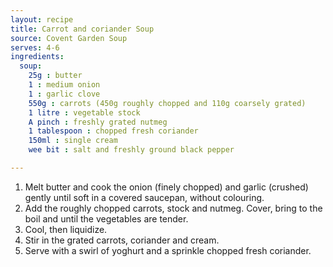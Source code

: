 ```yaml
---
layout: recipe
title: Carrot and coriander Soup
source: Covent Garden Soup
serves: 4-6
ingredients:
  soup:
    25g : butter
    1 : medium onion
    1 : garlic clove
    550g : carrots (450g roughly chopped and 110g coarsely grated)
    1 litre : vegetable stock
    A pinch : freshly grated nutmeg
    1 tablespoon : chopped fresh coriander
    150ml : single cream
    wee bit : salt and freshly ground black pepper

---
```


1. Melt butter and cook the onion (finely chopped) and garlic (crushed) gently until soft in a covered saucepan, without colouring.
2. Add the roughly chopped carrots, stock and nutmeg. Cover, bring to the boil and until the vegetables are tender.
3. Cool, then liquidize.
4. Stir in the grated carrots, coriander and cream.
5. Serve with a swirl of yoghurt and a sprinkle chopped fresh coriander.

